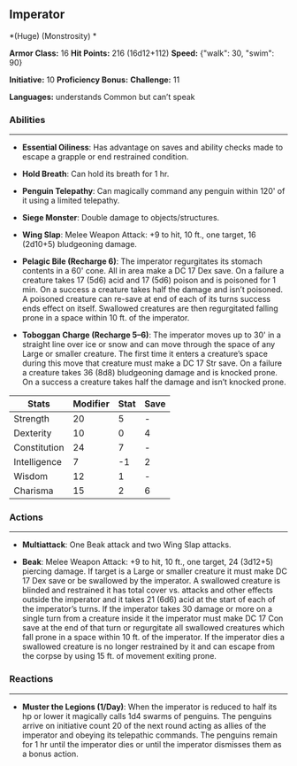 ## Imperator
*(Huge) (Monstrosity) *

**Armor Class:** 16
**Hit Points:** 216 (16d12+112)
**Speed:** {"walk": 30, "swim": 90}

**Initiative:** 10
**Proficiency Bonus:**
**Challenge:** 11

**Languages:** understands Common but can’t speak

### Abilities
 --- 
- **Essential Oiliness**: Has advantage on saves and ability checks made to escape a grapple or end restrained condition.

- **Hold Breath**: Can hold its breath for 1 hr.

- **Penguin Telepathy**: Can magically command any penguin within 120' of it using a limited telepathy.

- **Siege Monster**: Double damage to objects/structures.

- **Wing Slap**: Melee Weapon Attack: +9 to hit, 10 ft., one target, 16 (2d10+5) bludgeoning damage.

- **Pelagic Bile (Recharge 6)**: The imperator regurgitates its stomach contents in a 60' cone. All in area make a DC 17 Dex save. On a failure a creature takes 17 (5d6) acid and 17 (5d6) poison and is poisoned for 1 min. On a success a creature takes half the damage and isn’t poisoned. A poisoned creature can re-save at end of each of its turns success ends effect on itself. Swallowed creatures are then regurgitated falling prone in a space within 10 ft. of the imperator.

- **Toboggan Charge (Recharge 5–6)**: The imperator moves up to 30' in a straight line over ice or snow and can move through the space of any Large or smaller creature. The first time it enters a creature’s space during this move that creature must make a DC 17 Str save. On a failure a creature takes 36 (8d8) bludgeoning damage and is knocked prone. On a success a creature takes half the damage and isn’t knocked prone.



| Stats | Modifier | Stat | Save
| ---- | ---- | ---- | ---- |
| Strength | 20 | 5 | - |
| Dexterity | 10 | 0 | 4 |
| Constitution | 24 | 7 | - |
| Intelligence | 7 | -1 | 2 |
| Wisdom | 12 | 1 | - |
| Charisma | 15 | 2 | 6 |

### Actions
 --- 
- **Multiattack**: One Beak attack and two Wing Slap attacks.

- **Beak**: Melee Weapon Attack: +9 to hit, 10 ft., one target, 24 (3d12+5) piercing damage. If target is a Large or smaller creature it must make DC 17 Dex save or be swallowed by the imperator. A swallowed creature is blinded and restrained it has total cover vs. attacks and other effects outside the imperator and it takes 21 (6d6) acid at the start of each of the imperator’s turns. If the imperator takes 30 damage or more on a single turn from a creature inside it the imperator must make DC 17 Con save at the end of that turn or regurgitate all swallowed creatures which fall prone in a space within 10 ft. of the imperator. If the imperator dies a swallowed creature is no longer restrained by it and can escape from the corpse by using 15 ft. of movement exiting prone.

### Reactions
 --- 
- **Muster the Legions (1/Day)**: When the imperator is reduced to half its hp or lower it magically calls 1d4 swarms of penguins. The penguins arrive on initiative count 20 of the next round acting as allies of the imperator and obeying its telepathic commands. The penguins remain for 1 hr until the imperator dies or until the imperator dismisses them as a bonus action.

